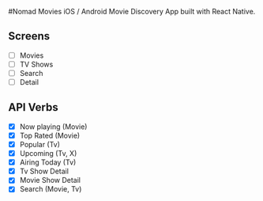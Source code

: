 #Nomad Movies
iOS / Android Movie Discovery App built with React Native.

## Screens

- [ ] Movies
- [ ] TV Shows
- [ ] Search
- [ ] Detail

## API Verbs

- [x] Now playing (Movie)
- [x] Top Rated (Movie)
- [x] Popular (Tv)
- [x] Upcoming (Tv, X)
- [x] Airing Today (Tv)
- [x] Tv Show Detail
- [x] Movie Show Detail
- [x] Search (Movie, Tv)

